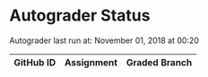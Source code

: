 # Autograder Status
Autograder last run at: November 01, 2018 at 00:20

| GitHub ID | Assignment | Graded Branch |
|-----------|------------|---------------|
